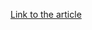 [Link to the article](https://cybersecuritynews.com/new-drat-v2-updates-c2-protocol-expands-functional-capabilities/)
